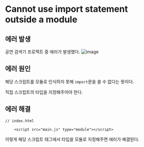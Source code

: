 # Cannot use import statement outside a module

## 에러 발생

공연 검색기 프로젝트 중 에러가 발생했다.
![image](https://user-images.githubusercontent.com/56298540/204087683-584215fd-951e-4b24-af3a-1d91c588a46d.png)

## 에러 원인

해당 스크립트를 모듈로 인식하지 못해 `import`문을 쓸 수 없다는 뜻이다.

직접 스크립트의 타입을 지정해주어야 한다.

## 에러 해결

```
// index.html

    <script src="main.js" type="module"></script>
```

이렇게 해당 스크립트 태그에서 타입을 모듈로 지정해주면 에러가 해결된다.
